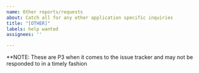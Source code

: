 ```yaml
---
name: Other reports/requests
about: Catch all for any other application specific inquiries
title: "[OTHER]"
labels: help wanted
assignees: ''

---
```


**NOTE: These are P3 when it comes to the issue tracker and may not be responded to in a timely fashion
